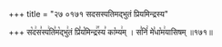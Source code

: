 +++
title = "२७ ०१७१ सदसस्पतिमद्भुतं प्रियमिन्द्रस्य"

+++
स꣡द꣢स꣣स्प꣢ति꣣म꣡द्भु꣢तं प्रि꣣य꣡मिन्द्र꣢꣯स्य꣣ का꣡म्य꣢म् । स꣣निं꣢ मे꣣धा꣡म꣢यासिषम् ॥१७१॥